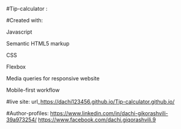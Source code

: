  #Tip-calculator :
 
 #Created with:
 
  Javascript

  Semantic HTML5 markup

  CSS

  Flexbox

  Media queries for responsive website

  Mobile-first workflow
  
  #live site:
  url_https://dachi123456.github.io/Tip-calculator.github.io/
  
  #Author-profiles:
  https://www.linkedin.com/in/dachi-gikorashvili-39a973254/
  https://www.facebook.com/dachi.giqorashvili.9
  
